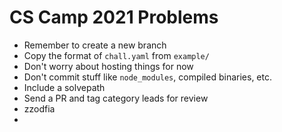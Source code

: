 # CS Camp 2021 Problems

- Remember to create a new branch
- Copy the format of `chall.yaml` from `example/`
- Don't worry about hosting things for now
- Don't commit stuff like `node_modules`, compiled binaries, etc.
- Include a solvepath
- Send a PR and tag category leads for review
- zzodfia
- 
